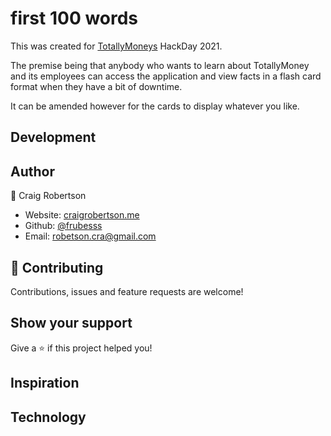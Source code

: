 # first 100 words

This was created for [TotallyMoneys](https://www.totallymoney.com/) HackDay 2021.
 
The premise being that anybody who wants to learn about TotallyMoney and its 
employees can access the application and view facts in a flash card format when they have a bit of downtime.

It can be amended however for the cards to display whatever you like.

## Development

## Author

👤 Craig Robertson

* Website: [craigrobertson.me](https://craigrobertson.me)
* Github: [@frubesss](https://github.com/frubesss)
* Email: robetson.cra@gmail.com

## 🤝 Contributing

Contributions, issues and feature requests are welcome!

## Show your support

Give a ⭐️ if this project helped you!

## Inspiration

## Technology
